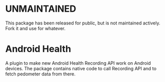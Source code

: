 # UNMAINTAINED
This package has been released for public, but is not maintained actively. Fork it and use for whatever.

# Android Health

A plugin to make new Android Health Recording API work on Android devices. The package contains native code to call Recording API
and to fetch pedometer data from there.